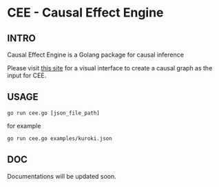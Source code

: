 # CEE - Causal Effect Engine

## INTRO
Causal Effect Engine is a Golang package for causal inference

Please visit [this site](https://lfz.space/) for a visual interface to create a causal graph as the input for CEE.

## USAGE
`go run cee.go [json_file_path]`

for example

`go run cee.go examples/kuroki.json`

## DOC
Documentations will be updated soon.

